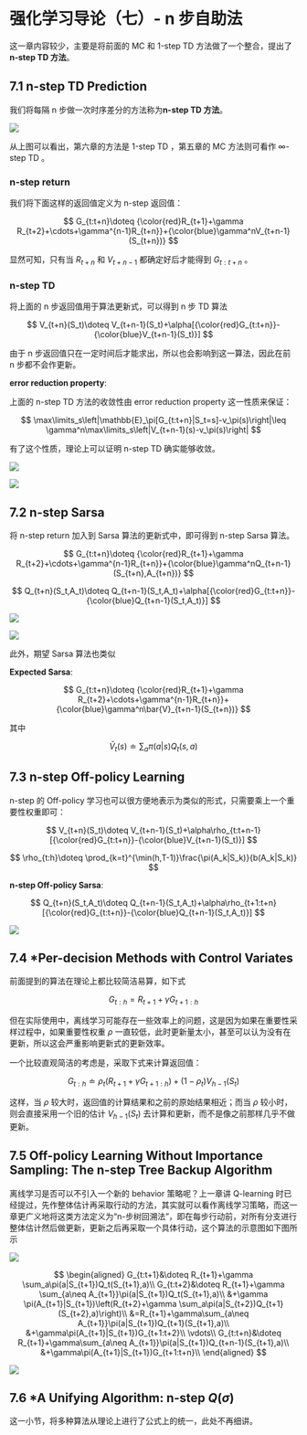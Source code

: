 # 强化学习导论（七）- n 步自助法

这一章内容较少，主要是将前面的 MC 和 1-step TD 方法做了一个整合，提出了 **n-step TD 方法**。

## 7.1 n-step TD Prediction

我们将每隔 n 步做一次时序差分的方法称为**n-step TD 方法**。

![](imgs/RLAI_7/n-step-TD.png)

从上图可以看出，第六章的方法是 1-step TD ，第五章的 MC 方法则可看作 $\infty$-step TD 。

### n-step return

我们将下面这样的返回值定义为 n-step 返回值：

$$
G_{t:t+n}\doteq {\color{red}R_{t+1}+\gamma R_{t+2}+\cdots+\gamma^{n-1}R_{t+n}}+{\color{blue}\gamma^nV_{t+n-1}(S_{t+n})}
$$

显然可知，只有当 $R_{t+n}$ 和 $V_{t+n-1}$ 都确定好后才能得到 $G_{t:t+n}$ 。

### n-step TD

将上面的 n 步返回值用于算法更新式，可以得到 n 步 TD 算法

$$
V_{t+n}(S_t)\doteq V_{t+n-1}(S_t)+\alpha[{\color{red}G_{t:t+n}}-{\color{blue}V_{t+n-1}(S_t)}]
$$

由于 n 步返回值只在一定时间后才能求出，所以也会影响到这一算法，因此在前 n 步都不会作更新。

**error reduction property**:

上面的 n-step TD 方法的收敛性由 error reduction property 这一性质来保证：

$$
\max\limits_s\left|\mathbb{E}_\pi[G_{t:t+n}|S_t=s]-v_\pi(s)\right|\leq \gamma^n\max\limits_s\left|V_{t+n-1}(s)-v_\pi(s)\right|
$$

有了这个性质，理论上可以证明 n-step TD 确实能够收敛。

![](imgs/RLAI_7/n-TD.png)

![](imgs/RLAI_7/rms-err.png)

## 7.2 n-step Sarsa

将 n-step return 加入到 Sarsa 算法的更新式中，即可得到 n-step Sarsa 算法。

$$
G_{t:t+n}\doteq {\color{red}R_{t+1}+\gamma R_{t+2}+\cdots+\gamma^{n-1}R_{t+n}}+{\color{blue}\gamma^nQ_{t+n-1}(S_{t+n},A_{t+n})}
$$

$$
Q_{t+n}(S_t,A_t)\doteq Q_{t+n-1}(S_t,A_t)+\alpha[{\color{red}G_{t:t+n}}-{\color{blue}Q_{t+n-1}(S_t,A_t)}]
$$

![](imgs/RLAI_7/n-step-SARSA.png)

![](imgs/RLAI_7/n-SARSA.png)

此外，期望 Sarsa 算法也类似

**Expected Sarsa**:

$$
G_{t:t+n}\doteq {\color{red}R_{t+1}+\gamma R_{t+2}+\cdots+\gamma^{n-1}R_{t+n}}+{\color{blue}\gamma^n\bar{V}_{t+n-1}(S_{t+n})}
$$

其中

$$
\bar{V}_t(s)\doteq \sum_a\pi(a|s)Q_t(s,a)
$$

## 7.3 n-step Off-policy Learning

n-step 的 Off-policy 学习也可以很方便地表示为类似的形式，只需要乘上一个重要性权重即可：

$$
V_{t+n}(S_t)\doteq V_{t+n-1}(S_t)+\alpha\rho_{t:t+n-1}[{\color{red}G_{t:t+n}}-{\color{blue}V_{t+n-1}(S_t)}]
$$

$$
\rho_{t:h}\doteq \prod_{k=t}^{\min(h,T-1)}\frac{\pi(A_k|S_k)}{b(A_k|S_k)}
$$

**n-step Off-policy Sarsa**:

$$
Q_{t+n}(S_t,A_t)\doteq Q_{t+n-1}(S_t,A_t)+\alpha\rho_{t+1:t+n}[{\color{red}G_{t:t+n}}-{\color{blue}Q_{t+n-1}(S_t,A_t)}]
$$

![](imgs/RLAI_7/n-SARSA-off.png)

## 7.4 *Per-decision Methods with Control Variates

前面提到的算法在理论上都比较简洁易算，如下式

$$
G_{t:h}=R_{t+1}+\gamma G_{t+1:h}
$$

但在实际使用中，离线学习可能存在一些效率上的问题，这是因为如果在重要性采样过程中，如果重要性权重 $\rho$ 一直较低，此时更新量太小，甚至可以认为没有在更新，所以这会严重影响更新式的更新效率。

一个比较直观简洁的考虑是，采取下式来计算返回值：

$$
G_{t:h}\doteq \rho_t(R_{t+1}+\gamma G_{t+1:h})+(1-\rho_t)V_{h-1}(S_t)
$$

这样，当 $\rho$ 较大时，返回值的计算结果和之前的原始结果相近；而当 $\rho$ 较小时，则会直接采用一个旧的估计 $V_{h-1}(S_t)$  去计算和更新，而不是像之前那样几乎不做更新。

## 7.5 Off-policy Learning Without Importance Sampling: The n-step Tree Backup Algorithm

离线学习是否可以不引入一个新的 behavior 策略呢？上一章讲 Q-learning 时已经提过，先作整体估计再采取行动的方法，其实就可以看作离线学习策略，而这一章更广义地将这类方法定义为“n-步树回溯法”，即在每步行动前，对所有分支进行整体估计然后做更新，更新之后再采取一个具体行动，这个算法的示意图如下图所示

![](imgs/RLAI_7/tree-backup.png)

$$
\begin{aligned}
G_{t:t+1}&\doteq R_{t+1}+\gamma \sum_a\pi(a|S_{t+1})Q_t(S_{t+1},a)\\
G_{t:t+2}&\doteq R_{t+1}+\gamma \sum_{a\neq A_{t+1}}\pi(a|S_{t+1})Q_t(S_{t+1},a)\\
&+\gamma \pi(A_{t+1}|S_{t+1})\left(R_{t+2}+\gamma \sum_a\pi(a|S_{t+2})Q_{t+1}(S_{t+2},a)\right)\\
&=R_{t+1}+\gamma\sum_{a\neq A_{t+1}}\pi(a|S_{t+1})Q_{t+1}(S_{t+1},a)\\
&+\gamma\pi(A_{t+1}|S_{t+1})G_{t+1:t+2}\\
\vdots\\
G_{t:t+n}&\doteq R_{t+1}+\gamma\sum_{a\neq A_{t+1}}\pi(a|S_{t+1})Q_{t+n-1}(S_{t+1},a)\\
&+\gamma\pi(A_{t+1}|S_{t+1})G_{t+1:t+n}\\
\end{aligned}
$$

![](imgs/RLAI_7/n-tree-backup.png)

## 7.6 *A Unifying Algorithm: n-step $Q(\sigma)$

这一小节，将多种算法从理论上进行了公式上的统一，此处不再细讲。